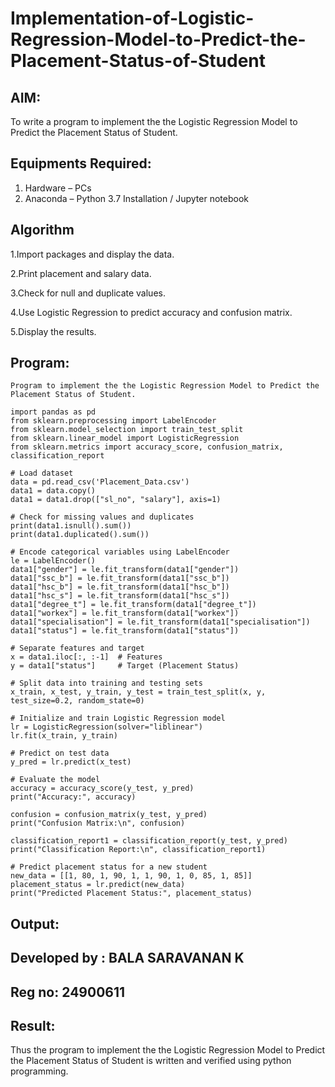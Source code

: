 # Implementation-of-Logistic-Regression-Model-to-Predict-the-Placement-Status-of-Student

## AIM:
To write a program to implement the the Logistic Regression Model to Predict the Placement Status of Student.

## Equipments Required:
1. Hardware – PCs
2. Anaconda – Python 3.7 Installation / Jupyter notebook

## Algorithm
1.Import packages and display the data.

2.Print placement and salary data.

3.Check for null and duplicate values.

4.Use Logistic Regression to predict accuracy and confusion matrix.

5.Display the results.

## Program:
```
Program to implement the the Logistic Regression Model to Predict the Placement Status of Student.

import pandas as pd
from sklearn.preprocessing import LabelEncoder
from sklearn.model_selection import train_test_split
from sklearn.linear_model import LogisticRegression
from sklearn.metrics import accuracy_score, confusion_matrix, classification_report

# Load dataset
data = pd.read_csv('Placement_Data.csv')
data1 = data.copy()
data1 = data1.drop(["sl_no", "salary"], axis=1)

# Check for missing values and duplicates
print(data1.isnull().sum())
print(data1.duplicated().sum())

# Encode categorical variables using LabelEncoder
le = LabelEncoder()
data1["gender"] = le.fit_transform(data1["gender"])
data1["ssc_b"] = le.fit_transform(data1["ssc_b"])
data1["hsc_b"] = le.fit_transform(data1["hsc_b"])
data1["hsc_s"] = le.fit_transform(data1["hsc_s"])
data1["degree_t"] = le.fit_transform(data1["degree_t"])
data1["workex"] = le.fit_transform(data1["workex"])
data1["specialisation"] = le.fit_transform(data1["specialisation"])
data1["status"] = le.fit_transform(data1["status"])

# Separate features and target
x = data1.iloc[:, :-1]  # Features
y = data1["status"]     # Target (Placement Status)

# Split data into training and testing sets
x_train, x_test, y_train, y_test = train_test_split(x, y, test_size=0.2, random_state=0)

# Initialize and train Logistic Regression model
lr = LogisticRegression(solver="liblinear")
lr.fit(x_train, y_train)

# Predict on test data
y_pred = lr.predict(x_test)

# Evaluate the model
accuracy = accuracy_score(y_test, y_pred)
print("Accuracy:", accuracy)

confusion = confusion_matrix(y_test, y_pred)
print("Confusion Matrix:\n", confusion)

classification_report1 = classification_report(y_test, y_pred)
print("Classification Report:\n", classification_report1)

# Predict placement status for a new student
new_data = [[1, 80, 1, 90, 1, 1, 90, 1, 0, 85, 1, 85]]
placement_status = lr.predict(new_data)
print("Predicted Placement Status:", placement_status)

```

## Output:


## Developed by : BALA SARAVANAN K
## Reg no: 24900611

## Result:
Thus the program to implement the the Logistic Regression Model to Predict the Placement Status of Student is written and verified using python programming.
